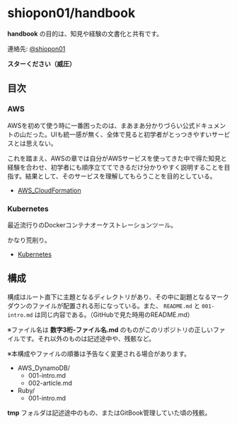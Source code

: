 # shiopon01/handbook

**handbook** の目的は、知見や経験の文書化と共有です。

連絡先: [@shiopon01](https://twitter.com/shiopon01)

**スターください（威圧）**

## 目次

### AWS

AWSを初めて使う時に一番困ったのは、まあまあ分かりづらい公式ドキュメントの山だった。UIも統一感が無く、全体で見ると初学者がとっつきやすいサービスとは思えない。

これを踏まえ、AWSの章では自分がAWSサービスを使ってきた中で得た知見と経験を合わせ、初学者にも順序立ててできるだけ分かりやすく説明することを目指す。結果として、そのサービスを理解してもらうことを目的としている。

- [AWS_CloudFormation](/AWS_CloudFormation)

### Kubernetes

最近流行りのDockerコンテナオーケストレーションツール。

かなり荒削り。

- [Kubernetes](/Kubernetes)

## 構成

構成はルート直下に主題となるディレクトリがあり、その中に副題となるマークダウンのファイルが配置される形になっている。また、 `README.md` と `001-intro.md` は同じ内容である。（GitHubで見た時用のREADME.md）

※ファイル名は **数字3桁-ファイル名.md** のものがこのリポジトリの正しいファイルです。それ以外のものは記述途中や、残骸など。

※本構成やファイルの順番は予告なく変更される場合があります。

- AWS_DynamoDB/
  - 001-intro.md
  - 002-article.md
- Ruby/
  - 001-intro.md

**tmp** フォルダは記述途中のもの、またはGitBook管理していた頃の残骸。
